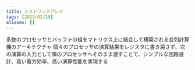 ```yaml
---
title: シストリックアレイ
tags: [2023/02/20]
aliases: []
---
```


多数のプロセッサとバッファの組をマトリクス上に結合して構築される並列計算機のアーキテクチャ
個々のプロセッサの演算結果をレジスタに書き戻さず、次の演算の入力として隣のプロセッサへそのまま渡すことで、シンプルな回路設計、高い電力効率、高い演算性能を実現する